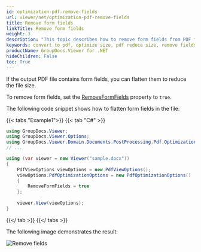 ```yaml
---
id: optimization-pdf-remove-fields
url: viewer/net/optimization-pdf-remove-fields
title: Remove form fields
linkTitle: Remove form fields
weight: 3
description: "This topic describes how to remove form fields from PDF file using the GroupDocs.Viewer .NET API (C#)."
keywords: convert to pdf, optimize size, pdf reduce size, remove fields
productName: GroupDocs.Viewer for .NET
hideChildren: False
toc: True
---
```

If the output PDF file contains form fields, you can flatten them to reduce the file size.

To remove form fields, set the [RemoveFormFields](https://reference.groupdocs.com/viewer/net/groupdocs.viewer.options/pdfoptimizationoptions/removeformfields) property to `true`.

The following code snippet shows how to flatten form fields in the file:

{{< tabs "Example1">}}
{{< tab "C#" >}}
```csharp
using GroupDocs.Viewer;
using GroupDocs.Viewer.Options;
using GroupDocs.Viewer.Domain.Documents.PostProcessing.Pdf.Optimization;
// ...

using (var viewer = new Viewer("sample.docx"))
{
    PdfViewOptions viewOptions = new PdfViewOptions();
    viewOptions.PdfOptimizationOptions = new PdfOptimizationOptions()
    {
        RemoveFormFields = true
    };
     
    viewer.View(viewOptions);
}
```
{{</ tab >}}
{{</ tabs >}}

The following image demonstrates the result:

![Remove fields](/viewer/net/images/developer-guide/pdf-rendering/optimization/optimization-pdf-remove-fields.png)